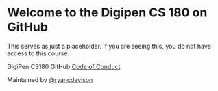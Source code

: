 # Welcome to the Digipen CS 180 on GitHub

This serves as just a placeholder.  If you are seeing this, you do not have access to this course.

DigiPen CS180 GitHub [Code of Conduct](./CODE_OF_CONDUCT.md)

Maintained by [@ryancdavison](https://github.com/ryancdavison)
